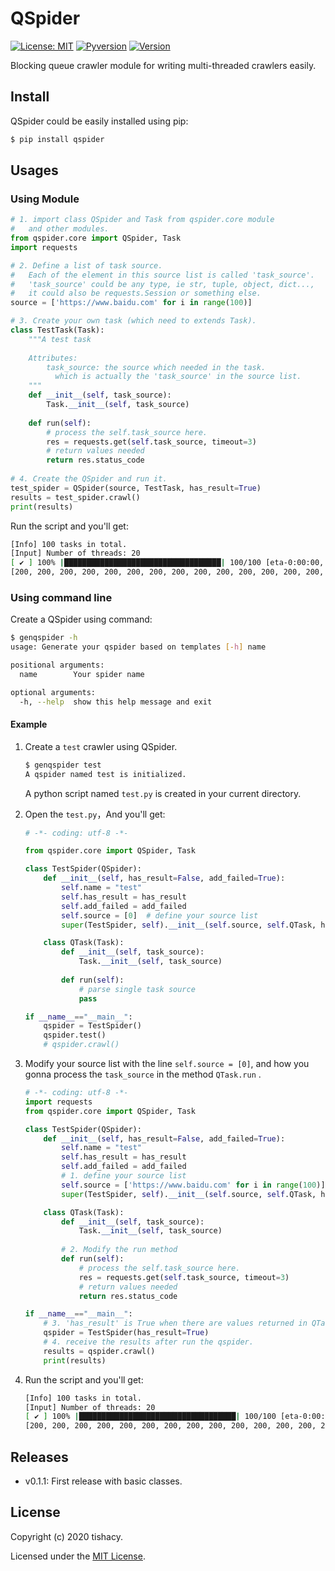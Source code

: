 # QSpider

[![License: MIT](https://img.shields.io/badge/License-MIT-yellow)](https://opensource.org/licenses/MIT) [![Pyversion](https://img.shields.io/badge/python-3.x-green)](https://pypi.org/project/qspider/) [![Version](https://img.shields.io/badge/pypi-v0.1.1-red)](https://pypi.org/project/qspider)

Blocking queue crawler module for writing multi-threaded crawlers easily.

## Install

QSpider could be easily installed using pip:

```bash
$ pip install qspider
```

## Usages

### Using Module

```python
# 1. import class QSpider and Task from qspider.core module 
#   and other modules.
from qspider.core import QSpider, Task
import requests

# 2. Define a list of task source.
#   Each of the element in this source list is called 'task_source'.
#   'task_source' could be any type, ie str, tuple, object, dict...,
#   it could also be requests.Session or something else.
source = ['https://www.baidu.com' for i in range(100)]

# 3. Create your own task (which need to extends Task).
class TestTask(Task):
    """A test task
    
    Attributes:
        task_source: the source which needed in the task.
          which is actually the 'task_source' in the source list.
    """
    def __init__(self, task_source):
        Task.__init__(self, task_source)
    
    def run(self):
        # process the self.task_source here.
        res = requests.get(self.task_source, timeout=3)
        # return values needed
        return res.status_code
      
# 4. Create the QSpider and run it.
test_spider = QSpider(source, TestTask, has_result=True)
results = test_spider.crawl()
print(results)
```

Run the script and you'll get:

```bash
[Info] 100 tasks in total.
[Input] Number of threads: 20
[ ✔ ] 100% |███████████████████████████████████| 100/100 [eta-0:00:00, 2.5s, 40.8it/s]
[200, 200, 200, 200, 200, 200, 200, 200, 200, 200, 200, 200, 200, 200, 200, 200, ... , 200]
```

### Using command line

Create a QSpider using command:

```bash
$ genqspider -h
usage: Generate your qspider based on templates [-h] name

positional arguments:
  name        Your spider name

optional arguments:
  -h, --help  show this help message and exit
```

#### Example

1.  Create a `test` crawler using QSpider.

    ```bash
    $ genqspider test
    A qspider named test is initialized.
    ```

    A python script named `test.py` is created in your current directory.

2. Open the `test.py`，And you'll get:

    ```python
    # -*- coding: utf-8 -*-
    
    from qspider.core import QSpider, Task
    
    class TestSpider(QSpider):
        def __init__(self, has_result=False, add_failed=True):
            self.name = "test"
            self.has_result = has_result
            self.add_failed = add_failed
            self.source = [0]  # define your source list
            super(TestSpider, self).__init__(self.source, self.QTask, has_result=self.has_result, add_failed=self.add_failed)
    
        class QTask(Task):
            def __init__(self, task_source):
                Task.__init__(self, task_source)
                
            def run(self):
                # parse single task source
                pass
    
    if __name__=="__main__":
        qspider = TestSpider()
        qspider.test()
        # qspider.crawl()
    ```

3. Modify your source list with the line `self.source = [0]`, and how you gonna process the `task_source` in the method `QTask.run` .

    ```python
    # -*- coding: utf-8 -*-
    import requests
    from qspider.core import QSpider, Task
    
    class TestSpider(QSpider):
        def __init__(self, has_result=False, add_failed=True):
            self.name = "test"
            self.has_result = has_result
            self.add_failed = add_failed
            # 1. define your source list
            self.source = ['https://www.baidu.com' for i in range(100)]  
            super(TestSpider, self).__init__(self.source, self.QTask, has_result=self.has_result, add_failed=self.add_failed)
    
        class QTask(Task):
            def __init__(self, task_source):
                Task.__init__(self, task_source)
                
            # 2. Modify the run method
            def run(self):
                # process the self.task_source here.
                res = requests.get(self.task_source, timeout=3)
                # return values needed
                return res.status_code
    
    if __name__=="__main__":
      	# 3. 'has_result' is True when there are values returned in QTask.run method.
        qspider = TestSpider(has_result=True)
        # 4. receive the results after run the qspider.
        results = qspider.crawl()
        print(results)
    ```

4. Run the script and you'll get:

    ```bash
    [Info] 100 tasks in total.
    [Input] Number of threads: 20
    [ ✔ ] 100% |███████████████████████████████████| 100/100 [eta-0:00:00, 2.5s, 40.8it/s]
    [200, 200, 200, 200, 200, 200, 200, 200, 200, 200, 200, 200, 200, 200, 200, 200, ... , 200]
    ```

## Releases

-   v0.1.1: First release with basic classes.

## License

Copyright (c) 2020 tishacy.

Licensed under the [MIT License](https://github.com/Tishacy/QSpider/blob/master/LICENSE).